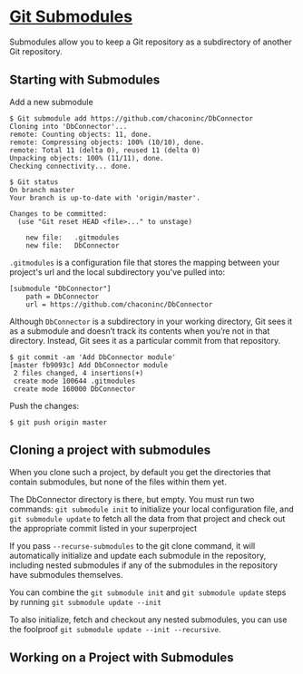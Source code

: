 # [Git Submodules](https://git-scm.com/book/en/v2/Git-Tools-Submodules)

Submodules allow you to keep a Git repository as a subdirectory of another Git repository.

## Starting with Submodules

Add a new submodule

```shell
$ Git submodule add https://github.com/chaconinc/DbConnector
Cloning into 'DbConnector'...
remote: Counting objects: 11, done.
remote: Compressing objects: 100% (10/10), done.
remote: Total 11 (delta 0), reused 11 (delta 0)
Unpacking objects: 100% (11/11), done.
Checking connectivity... done.

$ Git status
On branch master
Your branch is up-to-date with 'origin/master'.

Changes to be committed:
  (use "Git reset HEAD <file>..." to unstage)

	new file:   .gitmodules
	new file:   DbConnector
```

`.gitmodules` is a configuration file that stores the mapping between your project's url and the local subdirectory you've pulled into:

```sheel
[submodule "DbConnector"]
	path = DbConnector
	url = https://github.com/chaconinc/DbConnector
```

Although `DbConnector` is a subdirectory in your working directory, Git sees it as a submodule and doesn’t track its contents when you’re not in that directory. Instead, Git sees it as a particular commit from that repository.

```shell
$ git commit -am 'Add DbConnector module'
[master fb9093c] Add DbConnector module
 2 files changed, 4 insertions(+)
 create mode 100644 .gitmodules
 create mode 160000 DbConnector
```

Push the changes:
```shell
$ git push origin master
```

## Cloning a project with submodules

When you clone such a project, by default you get the directories that contain submodules, but none of the files within them yet.

The DbConnector directory is there, but empty. You must run two commands: `git submodule init` to initialize your local configuration file, and `git submodule update` to fetch all the data from that project and check out the appropriate commit listed in your superproject

If you pass `--recurse-submodules` to the git clone command, it will automatically initialize and update each submodule in the repository, including nested submodules if any of the submodules in the repository have submodules themselves.

You can combine the `git submodule init` and `git submodule update` steps by running `git submodule update --init`

To also initialize, fetch and checkout any nested submodules, you can use the foolproof `git submodule update --init --recursive`.

## Working on a Project with Submodules


